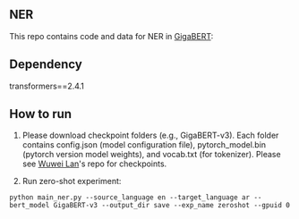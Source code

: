 ## NER
This repo contains code and data for NER in [GigaBERT](https://arxiv.org/pdf/2004.14519.pdf):

## Dependency
transformers==2.4.1

## How to run
1. Please download checkpoint folders (e.g., GigaBERT-v3). Each folder contains config.json (model configuration file), pytorch_model.bin (pytorch version model weights), and vocab.txt (for tokenizer). Please see [Wuwei Lan](https://github.com/lanwuwei/GigaBERT)'s repo for checkpoints.

2. Run zero-shot experiment:
```
python main_ner.py --source_language en --target_language ar --bert_model GigaBERT-v3 --output_dir save --exp_name zeroshot --gpuid 0
